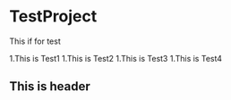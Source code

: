 # TestProject
This if for test

1.This is Test1
1.This is Test2
1.This is Test3
1.This is Test4

## This is header
